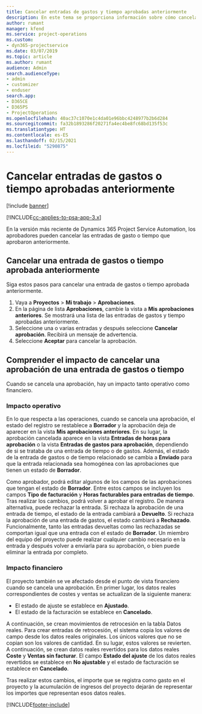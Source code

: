 ```yaml
---
title: Cancelar entradas de gastos y tiempo aprobadas anteriormente
description: En este tema se proporciona información sobre cómo cancelar una transacción de gastos y tiempo de proyecto aprobada.
author: rumant
manager: kfend
ms.service: project-operations
ms.custom:
- dyn365-projectservice
ms.date: 03/07/2019
ms.topic: article
ms.author: rumant
audience: Admin
search.audienceType:
- admin
- customizer
- enduser
search.app:
- D365CE
- D365PS
- ProjectOperations
ms.openlocfilehash: 40ac37c1070e1c4da01e96bbc4248977b2b6d284
ms.sourcegitcommit: fa32b1893286f20271fa4ec4be8fc68bd135f53c
ms.translationtype: HT
ms.contentlocale: es-ES
ms.lasthandoff: 02/15/2021
ms.locfileid: "5290875"
---
```

# <a name="cancel-previously-approved-time-or-expense-entries"></a>Cancelar entradas de gastos o tiempo aprobadas anteriormente

[!include [banner](../includes/psa-now-project-operations.md)]

[!INCLUDE[cc-applies-to-psa-app-3.x](../includes/cc-applies-to-psa-app-3x.md)]

En la versión más reciente de Dynamics 365 Project Service Automation, los aprobadores pueden cancelar las entradas de gasto o tiempo que aprobaron anteriormente.

## <a name="cancel-a-previously-approved-time-or-expense-entry"></a>Cancelar una entrada de gastos o tiempo aprobada anteriormente

Siga estos pasos para cancelar una entrada de gastos o tiempo aprobada anteriormente.

1. Vaya a **Proyectos** \> **Mi trabajo** \> **Aprobaciones**.
2. En la página de lista **Aprobaciones**, cambie la vista a **Mis aprobaciones anteriores**. Se mostrará una lista de las entradas de gastos y tiempo aprobadas anteriormente.
3. Seleccione una o varias entradas y después seleccione **Cancelar aprobación**. Recibirá un mensaje de advertencia.
4. Seleccione **Aceptar** para cancelar la aprobación.

## <a name="understand-the-impact-of-canceling-a-time-or-expense-entry-approval"></a>Comprender el impacto de cancelar una aprobación de una entrada de gastos o tiempo

Cuando se cancela una aprobación, hay un impacto tanto operativo como financiero.

### <a name="operational-impact"></a>Impacto operativo

En lo que respecta a las operaciones, cuando se cancela una aprobación, el estado del registro se restablece a **Borrador** y la aprobación deja de aparecer en la vista **Mis aprobaciones anteriores**. En su lugar, la aprobación cancelada aparece en la vista **Entradas de horas para aprobación** o la vista **Entradas de gastos para aprobación**, dependiendo de si se trataba de una entrada de tiempo o de gastos. Además, el estado de la entrada de gastos o de tiempo relacionado se cambia a **Enviado** para que la entrada relacionada sea homogénea con las aprobaciones que tienen un estado de **Borrador**.

Como aprobador, podrá editar algunos de los campos de las aprobaciones que tengan el estado de **Borrador**. Entre estos campos se incluyen los campos **Tipo de facturación** y **Horas facturables para entradas de tiempo**. Tras realizar los cambios, podrá volver a aprobar el registro. De manera alternativa, puede rechazar la entrada. Si rechaza la aprobación de una entrada de tiempo, el estado de la entrada cambiará a **Devuelto**. Si rechaza la aprobación de una entrada de gastos, el estado cambiará a **Rechazado**. Funcionalmente, tanto las entradas devueltas como las rechazadas se comportan igual que una entrada con el estado de **Borrador**. Un miembro del equipo del proyecto puede realizar cualquier cambio necesario en la entrada y después volver a enviarla para su aprobación, o bien puede eliminar la entrada por completo.

### <a name="financial-impact"></a>Impacto financiero

El proyecto también se ve afectado desde el punto de vista financiero cuando se cancela una aprobación. En primer lugar, los datos reales correspondientes de costes y ventas se actualizan de la siguiente manera:

- El estado de ajuste se establece en **Ajustado**.
- El estado de la facturación se establece en **Cancelado**.

A continuación, se crean movimientos de retrocesión en la tabla Datos reales. Para crear entradas de retrocesión, el sistema copia los valores de campo desde los datos reales originales. Los únicos valores que no se copian son los valores de cantidad. En su lugar, estos valores se revierten. A continuación, se crean datos reales revertidos para los datos reales **Coste** y **Ventas sin facturar**. El campo **Estado del ajuste** de los datos reales revertidos se establece en **No ajustable** y el estado de facturación se establece en **Cancelado**.

Tras realizar estos cambios, el importe que se registra como gasto en el proyecto y la acumulación de ingresos del proyecto dejarán de representar los importes que representan esos datos reales.


[!INCLUDE[footer-include](../includes/footer-banner.md)]